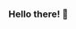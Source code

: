 ### Hello there! 👋

<!--
**MohammadSheikh/MohammadSheikh** is a ✨ _special_ ✨ repository because its `README.md` (this file) appears on your GitHub profile.

  My name is Mahamadsaad Sheikh (a.k.a. Mahamad).
  
  🌱 I’m currently majoring in Computer Science at UC Riverside
  👯 I’m looking for an internship in Summer 2021.
  🤔 I’m interested in collaborating on software projects.
  📫 How to reach me: 
      [LinkedIn](https://linkedin.com/in/mahamadsaadsheikh
      [E-Mail](mahamadsheikh24@gmail.com)
-->
